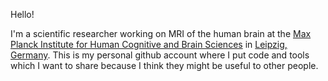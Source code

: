 Hello!

I'm a scientific researcher working on MRI of the human brain at the [Max Planck Institute for Human Cognitive and Brain Sciences](https://www.cbs.mpg.de/de) in [Leipzig, Germany](https://en.wikipedia.org/wiki/Leipzig).
This is my personal github account where I put code and tools which I want to share because I think they might be useful to other people.

<!--
**lukeje/lukeje** is a ✨ _special_ ✨ repository because its `README.md` (this file) appears on your GitHub profile.

Here are some ideas to get you started:

- 🔭 I’m currently working on ...
- 🌱 I’m currently learning ...
- 👯 I’m looking to collaborate on ...
- 🤔 I’m looking for help with ...
- 💬 Ask me about ...
- 📫 How to reach me: ...
- 😄 Pronouns: ...
- ⚡ Fun fact: ...
-->
